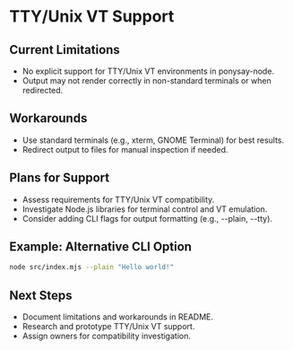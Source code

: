 # TTY/Unix VT Support

## Current Limitations
- No explicit support for TTY/Unix VT environments in ponysay-node.
- Output may not render correctly in non-standard terminals or when redirected.

## Workarounds
- Use standard terminals (e.g., xterm, GNOME Terminal) for best results.
- Redirect output to files for manual inspection if needed.

## Plans for Support
- Assess requirements for TTY/Unix VT compatibility.
- Investigate Node.js libraries for terminal control and VT emulation.
- Consider adding CLI flags for output formatting (e.g., --plain, --tty).

## Example: Alternative CLI Option
```sh
node src/index.mjs --plain "Hello world!"
```

## Next Steps
- Document limitations and workarounds in README.
- Research and prototype TTY/Unix VT support.
- Assign owners for compatibility investigation.